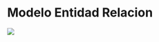# Modelo Entidad Relacion 
<!DOCTYPE html>
<img src="/images/Modelo-ER.drawio.png" style="background-color: white;">
